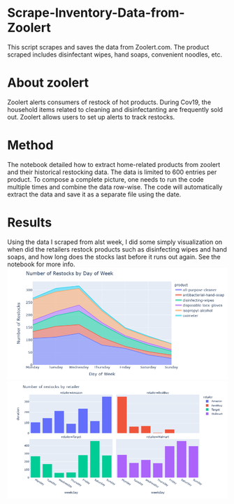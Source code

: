 # Scrape-Inventory-Data-from-Zoolert
This script scrapes and saves the data from Zoolert.com. The product scraped includes disinfectant wipes, hand soaps, convenient noodles, etc. 

# About zoolert
Zoolert alerts consumers of restock of hot products. During Cov19, the household items related to cleaning and disinfectanting are frequently sold out. Zoolert allows users to set up alerts to track restocks. 


# Method

The notebook detailed how to extract home-related products from zoolert and their historical restocking data. The data is limited to 600 entries per product. To compose a complete picture, one needs to run the code multiple times and combine the data row-wise. The code will automatically extract the data and save it as a separate file using the date. 

# Results

Using the data I scraped from alst week, I did some simply visualization on when did the retailers restock products such as disinfecting wipes and hand soaps, and how long does the stocks last before it runs out again. See the notebook for more info. 
![](n_restocks.PNG)
![](retailer_byweekday.PNG)
